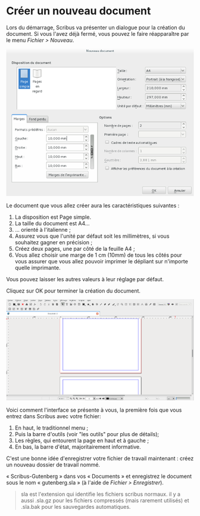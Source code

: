 # Créer un nouveau document

Lors du démarrage, Scribus va présenter un dialogue pour la création du document. Si vous l'avez déjà fermé, vous pouvez le faire réapparaître par le menu _Fichier > Nouveau_.

![](new-document/file-new-fr.png)

Le document que vous allez créer aura les caractéristiques suivantes :

1. La disposition est Page simple.
2. La taille du document est A4...
3. ... orienté à l'italienne ;
4. Assurez vous que l'unité par défaut soit les millimètres, si vous souhaitez gagner en précision ;
5. Créez deux pages, une par côté de la feuille A4 ;
6. Vous allez choisir une marge de 1 cm (10mm) de tous les côtés pour vous assurer que vous allez pouvoir imprimer le dépliant sur n'importe quelle imprimante.

Vous pouvez laisser les autres valeurs à leur réglage par défaut.

Cliquez sur OK pour terminer la création du document.

![](new-document/scribus-fr.png)

Voici comment l'interface se présente à vous, la première fois que vous entrez dans Scribus avec votre fichier:

1. En haut, le traditionnel menu ;
2. Puis la barre d'outils (voir "les outils" pour plus de détails);
3. Les règles, qui entourent la page en haut et à gauche ;
4. En bas, la barre d'état, majoritairement informative.

C'est une bonne idée d'enregistrer votre fichier de travail maintenant : créez un nouveau dossier de travail nommé.

« Scribus-Gutenberg » dans vos « Documents » et enregistrez le
document sous le nom « gutenberg.sla » (à l'aide de _Fichier > Enregistrer_).

> sla est l'extension qui identifie les fichiers scribus normaux. il y a aussi .sla.gz pour les fichiers compressés (mais rarement utilisés) et .sla.bak pour les sauvegardes automatiques.
